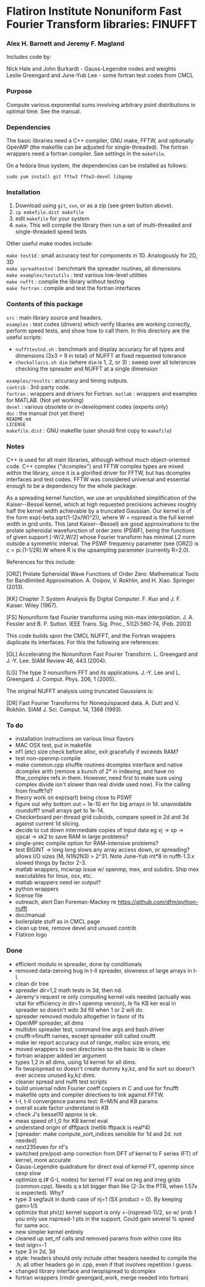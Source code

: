 # Flatiron Institute Nonuniform Fast Fourier Transform libraries: FINUFFT

### Alex H. Barnett and Jeremy F. Magland

Includes code by:

Nick Hale and John Burkardt - Gauss-Legendre nodes and weights  
Leslie Greengard and June-Yub Lee - some fortran test codes from CMCL  

### Purpose

Compute various exponential sums involving arbitrary point distributions in optimal time. See the manual.

### Dependencies

The basic libraries need a C++ compiler, GNU make, FFTW, and optionally OpenMP (the makefile can be adjusted for single-threaded).
The fortran wrappers need a fortran compiler.
See settings in the `makefile`.

On a fedora linux system, the dependencies can be installed as follows:

`sudo yum install git fftw3 fftw3-devel libgomp`

### Installation

1. Download using `git`, `svn`, or as a zip (see green button above).
1. `cp makefile.dist makefile`
1. edit `makefile` for your system
1. `make`. This will compile the library then run a set of multi-threaded and single-threaded speed tests  

Other useful make modes include:

  `make test1d` : small accuracy test for components in 1D. Analogously for 2D, 3D  
  `make spreadtestnd` : benchmark the spreader routines, all dimensions  
  `make examples/testutils` : test various low-level utilities  
  `make nufft` : compile the library without testing  
  `make fortran` : compile and test the fortran interfaces  

### Contents of this package

  `src` : main library source and headers.  
  `examples` : test codes (drivers) which verify libaries are working correctly, perform speed tests, and show how to call them. In this directory are the useful scripts:
  - `nuffttestnd.sh` : benchmark and display accuracy for all types and dimensions (3x3 = 9 in total) of NUFFT at fixed requested tolerance  
  - `checkallaccs.sh dim` (where `dim` is 1, 2, or 3) : sweep over all tolerances checking the spreader and NUFFT at a single dimension  

  `examples/results` : accuracy and timing outputs.  
  `contrib` : 3rd-party code.  
  `fortran` : wrappers and drivers for Fortran.
  `matlab` : wrappers and examples for MATLAB. (Not yet working)  
  `devel` : various obsolete or in-development codes (experts only)  
  `doc` : the manual (not yet there)  
  `README.md`  
  `LICENSE`  
  `makefile.dist` : GNU makefile (user should first copy to `makefile`)  

### Notes

C\++ is used for all main libraries, although without much object-oriented code. C\++ complex<double> ("dcomplex") and FFTW complex types are mixed within the library, since it is a glorified driver for FFTW, but has dcomplex interfaces and test codes. FFTW was considered universal and essential enough to be a dependency for the whole package.

As a spreading kernel function, we use an unpublished simplification of the Kaiser--Bessel kernel, which at high requested precisions achieves roughly half the kernel width achievable by a truncated Gaussian. Our kernel is of the form exp(-beta.sqrt(1-(2x/W)^2)), where W = nspread is the full kernel width in grid units. This (and Kaiser--Bessel) are good approximations to the prolate spheroidal wavefunction of order zero (PSWF), being the functions of given support [-W/2,W/2] whose Fourier transform has minimal L2 norm outside a symmetric interval. The PSWF frequency parameter (see [ORZ]) is c = pi.(1-1/2R).W where R is the upsampling parameter (currently R=2.0).

References for this include:

[ORZ] Prolate Spheroidal Wave Functions of Order Zero: Mathematical Tools for Bandlimited Approximation.  A. Osipov, V. Rokhlin, and H. Xiao. Springer (2013).

[KK] Chapter 7. System Analysis By Digital Computer. F. Kuo and J. F. Kaiser. Wiley (1967).

[FS] Nonuniform fast Fourier transforms using min-max interpolation.
J. A. Fessler and B. P. Sutton. IEEE Trans. Sig. Proc., 51(2):560-74, (Feb. 2003)

This code builds upon the CMCL NUFFT, and the Fortran wrappers duplicate its interfaces. For this the following are references:

[GL] Accelerating the Nonuniform Fast Fourier Transform. L. Greengard and J.-Y. Lee. SIAM Review 46, 443 (2004).

[LG] The type 3 nonuniform FFT and its applications. J.-Y. Lee and L. Greengard. J. Comput. Phys. 206, 1 (2005).

The original NUFFT analysis using truncated Gaussians is:

[DR] Fast Fourier Transforms for Nonequispaced data. A. Dutt and V. Rokhlin. SIAM J. Sci. Comput. 14, 1368 (1993). 

### To do

* installation instructions on various linux flavors
* MAC OSX test, put in makefile
* nf1 (etc) size check before alloc, exit gracefully if exceeds RAM?
* test non-openmp compile
* make common.cpp shuffle routines dcomplex interface and native dcomplex arith (remove a bunch of 2* in indexing, and have no fftw_complex refs in them. However, need first to make sure using complex divide isn't slower than real divide used now). Fix the calling from finufft?d?
* theory work on exp(sqrt) being close to PSWF
* figure out why bottom out ~ 1e-10 err for big arrays in 1d. unavoidable roundoff? small arrays get to 1e-14.
* Checkerboard per-thread grid cuboids, compare speed in 2d and 3d against current 1d slicing.
* decide to cut down intermediate copies of input data eg xj -> xp -> xjscal -> xk2 to save RAM in large problems?
* single-prec compile option for RAM-intensive problems?
* test BIGINT -> long long slows any array access down, or spreading? allows I/O sizes (M, N1*N2*N3) > 2^31. Note June-Yub int*8 in nufft-1.3.x slowed things by factor 2-3.
* matlab wrappers, mcwrap issue w/ openmp, mex, and subdirs. Ship mex executables for linux, osx, etc.
* matlab wrappers need ier output?
* python wrappers
* license file
* outreach, alert Dan Foreman-Mackey re https://github.com/dfm/python-nufft
* doc/manual
* boilerplate stuff as in CMCL page
* clean up tree, remove devel and unused contrib
* Flatiron logo

### Done

* efficient modulo in spreader, done by conditionals
* removed data-zeroing bug in t-II spreader, slowness of large arrays in t-I.
* clean dir tree
* spreader dir=1,2 math tests in 3d, then nd.
* Jeremy's request re only computing kernel vals needed (actually was vital for efficiency in dir=1 openmp version), Ie fix KB ker eval in spreader so doesn't wdo 3d fill when 1 or 2 will do.
* spreader removed modulo altogether in favor of ifs
* OpenMP spreader, all dims
* multidim spreader test, command line args and bash driver
* cnufft->finufft names, except spreader still called cnufft
* make ier report accuracy out of range, malloc size errors, etc
* moved wrappers to own directories so the basic lib is clean
* fortran wrapper added ier argument
* types 1,2 in all dims, using 1d kernel for all dims.
* fix twopispread so doesn't create dummy ky,kz, and fix sort so doesn't ever access unused ky,kz dims.
* cleaner spread and nufft test scripts
* build universal ndim Fourier coeff copiers in C and use for finufft
* makefile opts and compiler directives to link against FFTW.
* t-I, t-II convergence params test: R=M/N and KB params
* overall scale factor understand in KB
* check J's bessel10 approx is ok.
* meas speed of I_0 for KB kernel eval
* understand origin of dfftpack (netlib fftpack is real*4)
* [spreader: make compute_sort_indices sensible for 1d and 2d. not needed]
* next235even for nf's
* switched pre/post-amp correction from DFT of kernel to F series (FT) of kernel, more accurate
* Gauss-Legendre quadrature for direct eval of kernel FT, openmp since cexp slow
* optimize q (# G-L nodes) for kernel FT eval on reg and irreg grids (common.cpp). Needs q a bit bigger than like (2-3x the PTR, when 1.57x is expected). Why?
* type 3 segfault in dumb case of nj=1 (SX product = 0). By keeping gam>1/S
* optimize that phi(z) kernel support is only +-(nspread-1)/2, so w/ prob 1 you only use nspread-1 pts in the support. Could gain several % speed for same acc.
* new simpler kernel entirely
* cleaned up set_nf calls and removed params from within core libs
* test isign=-1
* type 3 in 2d, 3d
* style: headers should only include other headers needed to compile the .h; all other headers go in .cpp, even if that involves repetition I guess.
* changed library interface and twopispread to dcomplex
* fortran wrappers (rmdir greengard_work, merge needed into fortran)
